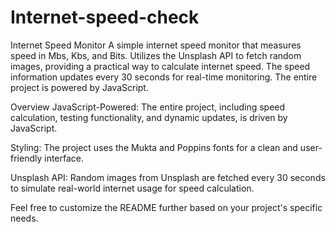 # Internet-speed-check
Internet Speed Monitor
A simple internet speed monitor that measures speed in Mbs, Kbs, and Bits. Utilizes the Unsplash API to fetch random images, providing a practical way to calculate internet speed. The speed information updates every 30 seconds for real-time monitoring. The entire project is powered by JavaScript.

Overview
JavaScript-Powered: The entire project, including speed calculation, testing functionality, and dynamic updates, is driven by JavaScript.

Styling: The project uses the Mukta and Poppins fonts for a clean and user-friendly interface.

Unsplash API: Random images from Unsplash are fetched every 30 seconds to simulate real-world internet usage for speed calculation.

Feel free to customize the README further based on your project's specific needs.
